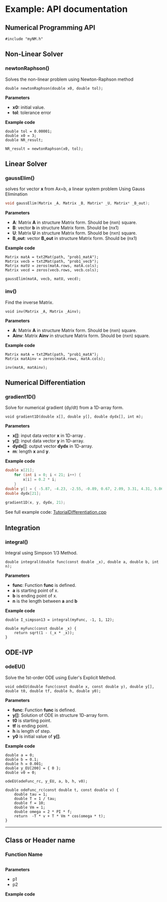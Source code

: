 # Example: API documentation

## Numerical Programming API

`#include "myNM.h"`

## Non-Linear Solver

### newtonRaphson\(\)

Solves the non-linear problem using Newton-Raphson method

```text
double newtonRaphson(double x0, double tol);
```

**Parameters**

* **x0:**  initial value.
* **tol**:  tolerance error

**Example code**

```text
double tol = 0.00001;
double x0 = 3;
double NR_result;
​
NR_result = newtonRaphson(x0, tol);
```

## Linear Solver

### gaussElim\(\)

solves for vector **x** from Ax=b, a linear system problem Using Gauss Elimination

```cpp
void gaussElim(Matrix _A, Matrix _B, Matrix* _U, Matrix* _B_out);
```

**Parameters**

* **A**: Matrix **A** in structure Matrix form. Should be \(nxn\) square.
* **B**: vector **b** in structure Matrix form. Should be \(nx1\)
* **U**: Matrix **U** in structure Matrix form. Should be \(nxn\) square.
* **B\_out**: vector **B\_out** in structure Matrix form. Should be \(nx1\)

**Example code**

```text
Matrix matA = txt2Mat(path, "prob1_matA");
Matrix vecb = txt2Mat(path, "prob1_vecb");
Matrix matU = zeros(matA.rows, matA.cols);
Matrix vecd = zeros(vecb.rows, vecb.cols);
​
gaussElim(matA, vecb, matU, vecd);
```

### inv\(\)

Find the inverse Matrix.

```text
void inv(Matrix _A, Matrix _Ainv);
```

**Parameters**

* **A**: Matrix **A** in structure Matrix form. Should be \(nxn\) square.
* **Ainv**: Matrix **Ainv** in structure Matrix form. Should be \(nxn\) square.

**Example code**

```text
Matrix matA = txt2Mat(path, "prob1_matA");
Matrix matAinv = zeros(matA.rows, matA.cols);
​
inv(matA, matAinv);
```

### 

## Numerical Differentiation

### gradient1D\(\)

Solve for numerical gradient \(dy/dt\) from a 1D-array form.

```text
void gradient1D(double x[], double y[], double dydx[], int m);
```

**Parameters**

* **x\[\]**: input data vector **x** in 1D-array .
* **y\[\]**: input data vector **y** in 1D-array.
* **dydx\[\]**: output vector **dydx** in 1D-array.
* **m**:  length **x** and **y**.

**Example code**

```cpp
double x[21];
    for (int i = 0; i < 21; i++) {
        x[i] = 0.2 * i;
    }
double y[] = { -5.87, -4.23, -2.55, -0.89, 0.67, 2.09, 3.31, 4.31, 5.06, 5.55, 5.78, 5.77, 5.52, 5.08, 4.46, 3.72, 2.88, 2.00, 1.10, 0.23, -0.59 };
double dydx[21];
​
gradient1D(x, y, dydx, 21);
```

See full example code: [TutorialDifferentiation.cpp](https://github.com/ykkimhgu/tutorial-NM/blob/main/tutorial/Tutorial-Differentiation.cpp)

## Integration

### integral\(\)

Integral using Simpson 1/3 Method.

```text
double integral(double func(const double _x), double a, double b, int n);
```

**Parameters**

* **func**: Function **func** is defined.
* **a** is starting point of x.
* **b** is ending point of x.
* **n** is the length between **a** and **b**

**Example code**

```text
double I_simpson13 = integral(myFunc, -1, 1, 12);

double myFunc(const double _x) {
	return sqrt(1 - (_x * _x));
}
```

## ODE-IVP

### odeEU\(\)

Solve the 1st-order ODE using Euler's Explicit Method.

```text
void odeEU(double func(const double x, const double y), double y[], double t0, double tf, double h, double y0);
```

**Parameters**

* **func**: Function **func** is defined.
* **y\[\]**: Solution of ODE in structure 1D-array form.
* **t0** is starting point.
* **tf** is ending point.
* **h** is length of step.
* **y0** is initial value of **y\[\]**.

**Example code**

```text
double a = 0;
double b = 0.1;
double h = 0.001;
double y_EU[200] = { 0 };
double v0 = 0;

odeEU(odeFunc_rc, y_EU, a, b, h, v0);

double odeFunc_rc(const double t, const double v) {
	double tau = 1;
	double T = 1 / tau;
	double f = 10;
	double Vm = 1;
	double omega = 2 * PI * f;
	return  -T * v + T * Vm * cos(omega * t);
}
```

-------------------------------------------------------------------------------------------------------

## Class or Header name

### Function Name

```text

```

**Parameters**

* p1
* p2

**Example code**

```text

```

